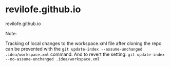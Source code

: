 # revilofe.github.io

revilofe.github.io


Note:

Tracking of local changes to the workspace.xml file after cloning the repo can be prevented with the `git update-index --assume-unchanged .idea/workspace.xml` command.
And to revert the setting: `git update-index --no-assume-unchanged .idea/workspace.xml`
